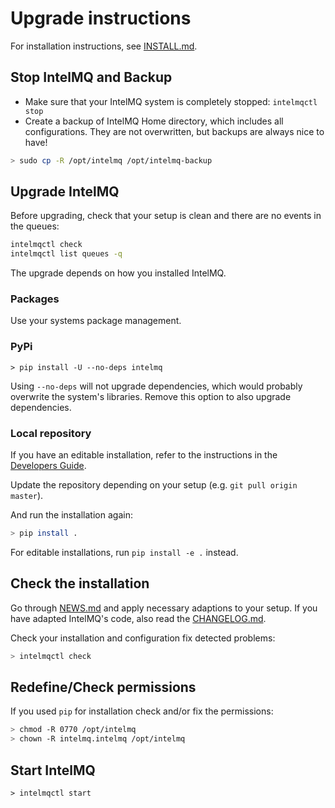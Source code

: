 # Upgrade instructions

For installation instructions, see [INSTALL.md](INSTALL.md).

## Stop IntelMQ and Backup

* Make sure that your IntelMQ system is completely stopped: `intelmqctl stop`
* Create a backup of IntelMQ Home directory, which includes all configurations. They are not overwritten, but backups are always nice to have!

```bash
> sudo cp -R /opt/intelmq /opt/intelmq-backup
```

## Upgrade IntelMQ

Before upgrading, check that your setup is clean and there are no events in the queues:
```bash
intelmqctl check
intelmqctl list queues -q
```

The upgrade depends on how you installed IntelMQ.

### Packages

Use your systems package management.

### PyPi

```
> pip install -U --no-deps intelmq
```
Using `--no-deps` will not upgrade dependencies, which would probably overwrite the system's libraries.
Remove this option to also upgrade dependencies.

### Local repository

If you have an editable installation, refer to the instructions in the [Developers Guide](Developers-Guide.md#development-environment).

Update the repository depending on your setup (e.g. `git pull origin master`).

And run the installation again:
```bash
> pip install .
```
For editable installations, run `pip install -e .` instead.

## Check the installation

Go through [NEWS.md](../NEWS.md) and apply necessary adaptions to your setup.
If you have adapted IntelMQ's code, also read the [CHANGELOG.md](../CHANGELOG.md).

Check your installation and configuration fix detected problems:
```bash
> intelmqctl check
```

## Redefine/Check permissions

If you used `pip` for installation check and/or fix the permissions:
```bash
> chmod -R 0770 /opt/intelmq
> chown -R intelmq.intelmq /opt/intelmq
```

## Start IntelMQ

```
> intelmqctl start
```
